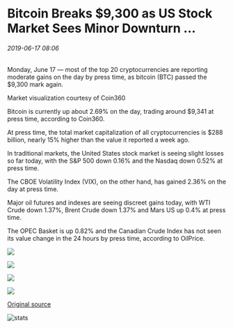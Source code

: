 # Bitcoin Breaks $9,300 as US Stock Market Sees Minor Downturn ...

###### 2019-06-17 08:06

Monday, June 17 — most of the top 20 cryptocurrencies are reporting moderate gains on the day by press time, as bitcoin (BTC) passed the $9,300 mark again.

Market visualization courtesy of Coin360

Bitcoin is currently up about 2.69% on the day, trading around $9,341 at press time, according to Coin360.

At press time, the total market capitalization of all cryptocurrencies is $288 billion, nearly 15% higher than the value it reported a week ago.

In traditional markets, the United States stock market is seeing slight losses so far today, with the S&P 500 down 0.16% and the Nasdaq down 0.52% at press time.

The CBOE Volatility Index (VIX), on the other hand, has gained 2.36% on the day at press time.

Major oil futures and indexes are seeing discreet gains today, with WTI Crude down 1.37%, Brent Crude down 1.37% and Mars US up 0.4% at press time.

The OPEC Basket is up 0.82% and the Canadian Crude Index has not seen its value change in the 24 hours by press time, according to OilPrice.

![](https://s3.cointelegraph.com/storage/uploads/view/dd3131a901e902b4b4b72f05dcea0764.png)

![](https://s3.cointelegraph.com/storage/uploads/view/355691bd699468913ee9b701199d9841.png)

![](https://s3.cointelegraph.com/storage/uploads/view/e3bbd67b895635454ba03757308506a4.png)

![](https://s3.cointelegraph.com/storage/uploads/view/5978a2d6607c16d0be391a3596cc190e.png)

[Original source](https://cointelegraph.com/news/bitcoin-breaks-9-300-as-us-stock-market-sees-minor-downturn)

![stats](https://c.statcounter.com/11760860/0/a89fa40b/1/ "stats")